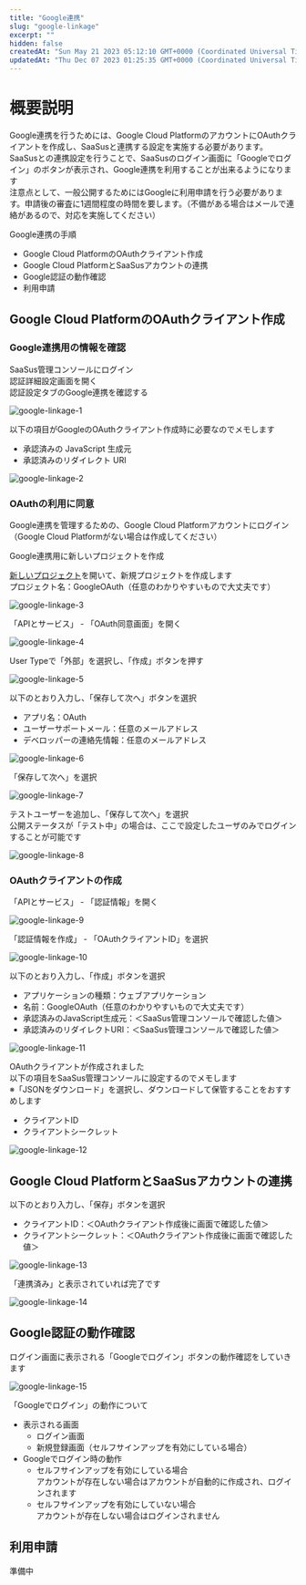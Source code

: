 ```yaml
---
title: "Google連携"
slug: "google-linkage"
excerpt: ""
hidden: false
createdAt: "Sun May 21 2023 05:12:10 GMT+0000 (Coordinated Universal Time)"
updatedAt: "Thu Dec 07 2023 01:25:35 GMT+0000 (Coordinated Universal Time)"
---
```

# 概要説明

Google連携を行うためには、Google Cloud PlatformのアカウントにOAuthクライアントを作成し、SaaSusと連携する設定を実施する必要があります。  
SaaSusとの連携設定を行うことで、SaaSusのログイン画面に「Googleでログイン」のボタンが表示され、Google連携を利用することが出来るようになります  
注意点として、一般公開するためにはGoogleに利用申請を行う必要があります。申請後の審査に1週間程度の時間を要します。（不備がある場合はメールで連絡があるので、対応を実施してください）

Google連携の手順

- Google Cloud PlatformのOAuthクライアント作成
- Google Cloud PlatformとSaaSusアカウントの連携
- Google認証の動作確認
- 利用申請

## Google Cloud PlatformのOAuthクライアント作成

### Google連携用の情報を確認

SaaSus管理コンソールにログイン  
認証詳細設定画面を開く  
認証設定タブのGoogle連携を確認する

![google-linkage-1](/img/saas-development-console/google-linkage-1.png)

以下の項目がGoogleのOAuthクライアント作成時に必要なのでメモします

- 承認済みの JavaScript 生成元
- 承認済みのリダイレクト URI

![google-linkage-2](/img/saas-development-console/google-linkage-2.png)

### OAuthの利用に同意

Google連携を管理するための、Google Cloud Platformアカウントにログイン（Google Cloud Platformがない場合は作成してください）

Google連携用に新しいプロジェクトを作成

<a href="https://console.cloud.google.com/projectcreate?previousPage=%2Fprojectselector2%2Fhome%2Fdashboard%3Fhl%3Dja%26organizationId%3D0%26supportedpurview%3Dproject&organizationId=0&hl=ja&supportedpurview=project" target="_blank">新しいプロジェクト</a>を開いて、新規プロジェクトを作成します  
プロジェクト名：GoogleOAuth（任意のわかりやすいもので大丈夫です）

![google-linkage-3](/img/saas-development-console/google-linkage-3.png)


「APIとサービス」 - 「OAuth同意画面」を開く

![google-linkage-4](/img/saas-development-console/google-linkage-4.png)


User Typeで「外部」を選択し、「作成」ボタンを押す

![google-linkage-5](/img/saas-development-console/google-linkage-5.png)


以下のとおり入力し、「保存して次へ」ボタンを選択

- アプリ名：OAuth
- ユーザーサポートメール：任意のメールアドレス
- デベロッパーの連絡先情報：任意のメールアドレス

![google-linkage-6](/img/saas-development-console/google-linkage-6.png)


「保存して次へ」を選択

![google-linkage-7](/img/saas-development-console/google-linkage-7.png)


テストユーザーを追加し、「保存して次へ」を選択  
公開ステータスが「テスト中」の場合は、ここで設定したユーザのみでログインすることが可能です

![google-linkage-8](/img/saas-development-console/google-linkage-8.png)


### OAuthクライアントの作成

「APIとサービス」 - 「認証情報」を開く

![google-linkage-9](/img/saas-development-console/google-linkage-9.png)


「認証情報を作成」 - 「OAuthクライアントID」を選択

![google-linkage-10](/img/saas-development-console/google-linkage-10.png)


以下のとおり入力し、「作成」ボタンを選択

- アプリケーションの種類：ウェブアプリケーション
- 名前：GoogleOAuth（任意のわかりやすいもので大丈夫です）
- 承認済みのJavaScript生成元：＜SaaSus管理コンソールで確認した値＞
- 承認済みのリダイレクトURI：＜SaaSus管理コンソールで確認した値＞

![google-linkage-11](/img/saas-development-console/google-linkage-11.png)


OAuthクライアントが作成されました  
以下の項目をSaaSus管理コンソールに設定するのでメモします  
※「JSONをダウンロード」を選択し、ダウンロードして保管することをおすすめします

- クライアントID
- クライアントシークレット

![google-linkage-12](/img/saas-development-console/google-linkage-12.png)


## Google Cloud PlatformとSaaSusアカウントの連携

以下のとおり入力し、「保存」ボタンを選択

- クライアントID：＜OAuthクライアント作成後に画面で確認した値＞
- クライアントシークレット：＜OAuthクライアント作成後に画面で確認した値＞

![google-linkage-13](/img/saas-development-console/google-linkage-13.png)


「連携済み」と表示されていれば完了です

![google-linkage-14](/img/saas-development-console/google-linkage-14.png)


## Google認証の動作確認

ログイン画面に表示される「Googleでログイン」ボタンの動作確認をしていきます

![google-linkage-15](/img/saas-development-console/google-linkage-15.png)


「Googleでログイン」の動作について

- 表示される画面
  - ログイン画面
  - 新規登録画面（セルフサインアップを有効にしている場合）
- Googleでログイン時の動作
  - セルフサインアップを有効にしている場合  
    アカウントが存在しない場合はアカウントが自動的に作成され、ログインされます
  - セルフサインアップを有効にしていない場合  
    アカウントが存在しない場合はログインされません

## 利用申請

準備中
